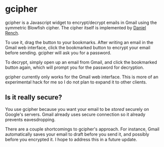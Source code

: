 # gcipher
gcipher is a Javascript widget to encrypt/decrypt emails in Gmail using 
the symmetric Blowfish cipher. The cipher itself is implemented by 
[Daniel Rench](https://github.com/drench).

To use it, drag the button to your bookmarks. After writing an email in 
the Gmail web interface, click the bookmarked button to encrypt your 
email before sending. gcipher will ask you for a password.

To decrypt, simply open up an email from Gmail, and click the bookmarked 
button again, which will prompt you for the password for decryption.

gcipher currently only works for the Gmail web interface. This is more 
of an experimental hack for me so I do not plan to expand it to other 
clients.

## Is it really secure?
You use gcipher because you want your email to be _stored_ securely on 
Google's servers. Gmail already uses secure connection so it already 
prevents eavesdropping. 

There are a couple shortcomings to gcipher's approach. For instance, 
Gmail automatically saves your email to draft before you send it, and 
possibly before you encrypted it. I hope to address this in a future 
update.
